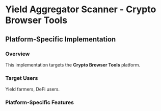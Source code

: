 # Yield Aggregator Scanner - Crypto Browser Tools

## Platform-Specific Implementation

### Overview
This implementation targets the **Crypto Browser Tools** platform.

### Target Users
Yield farmers, DeFi users.

### Platform-Specific Features
